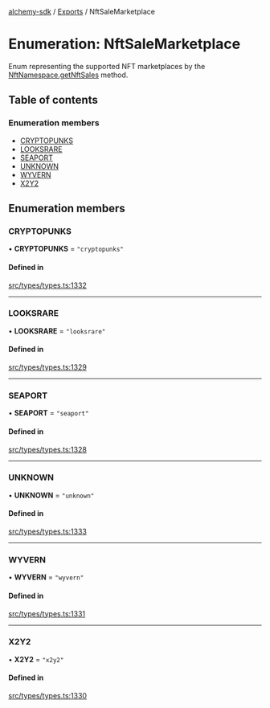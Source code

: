 [alchemy-sdk](../README.md) / [Exports](../modules.md) / NftSaleMarketplace

# Enumeration: NftSaleMarketplace

Enum representing the supported NFT marketplaces by the
[NftNamespace.getNftSales](../classes/NftNamespace.md#getnftsales) method.

## Table of contents

### Enumeration members

- [CRYPTOPUNKS](NftSaleMarketplace.md#cryptopunks)
- [LOOKSRARE](NftSaleMarketplace.md#looksrare)
- [SEAPORT](NftSaleMarketplace.md#seaport)
- [UNKNOWN](NftSaleMarketplace.md#unknown)
- [WYVERN](NftSaleMarketplace.md#wyvern)
- [X2Y2](NftSaleMarketplace.md#x2y2)

## Enumeration members

### CRYPTOPUNKS

• **CRYPTOPUNKS** = `"cryptopunks"`

#### Defined in

[src/types/types.ts:1332](https://github.com/alchemyplatform/alchemy-sdk-js/blob/85196e8/src/types/types.ts#L1332)

___

### LOOKSRARE

• **LOOKSRARE** = `"looksrare"`

#### Defined in

[src/types/types.ts:1329](https://github.com/alchemyplatform/alchemy-sdk-js/blob/85196e8/src/types/types.ts#L1329)

___

### SEAPORT

• **SEAPORT** = `"seaport"`

#### Defined in

[src/types/types.ts:1328](https://github.com/alchemyplatform/alchemy-sdk-js/blob/85196e8/src/types/types.ts#L1328)

___

### UNKNOWN

• **UNKNOWN** = `"unknown"`

#### Defined in

[src/types/types.ts:1333](https://github.com/alchemyplatform/alchemy-sdk-js/blob/85196e8/src/types/types.ts#L1333)

___

### WYVERN

• **WYVERN** = `"wyvern"`

#### Defined in

[src/types/types.ts:1331](https://github.com/alchemyplatform/alchemy-sdk-js/blob/85196e8/src/types/types.ts#L1331)

___

### X2Y2

• **X2Y2** = `"x2y2"`

#### Defined in

[src/types/types.ts:1330](https://github.com/alchemyplatform/alchemy-sdk-js/blob/85196e8/src/types/types.ts#L1330)
